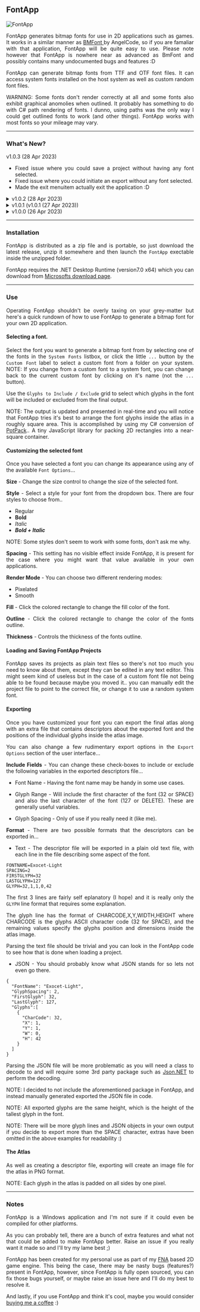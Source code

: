 
<div align="justify">

## FontApp

![FontApp](fontapp.png)

FontApp generates bitmap fonts for use in 2D applications such as games. It works in a similar manner as [BMFont ](https://www.angelcode.com/products/bmfont/) by AngelCode, so if you are famaliar with that application, FontApp will be quite easy to use. Please note however that FontApp is nowhere near as advanced as BmFont and possibly contains many undocumented bugs and features :D

FontApp can generate bitmap fonts from TTF and OTF font files. It can access system fonts installed on the host system as well as custom random font files.

WARNING:  Some fonts don't render correctly at all and some fonts also exhibit graphical anomolies when outlined. It probably has something to do with C# path rendering of fonts. I dunno, using paths was the only way I could get outlined fonts to work (and other things). FontApp works with most fonts so your mileage may vary.

<hr>

### What's New?

v1.0.3 (28 Apr 2023)

- Fixed issue where you could save a project without having any font selected.
- Fixed issue where you could initiate an export without any font selected.
- Made the exit menuitem actually exit the application :D

<details><summary>v1.0.2 (28 Apr 2023)</summary><p>

- Initial public release.

</p></details>


<details><summary>v1.0.1 (v1.0.1 (27 Apr 2023))</summary><p>

- Fixed issue where about dialog hyperlinks had been omitted.
- Fixed issue where atlas background color was not being reset to the correct color when a new project is created.
- Glyphs can now be rendered in pixelated or smooth modes.
- Added a zoom feature.
- Tweaked user interface.

</p></details>

<details><summary>v1.0.0 (26 Apr 2023)</summary><p>

- Initial public release.

</p></details>

<hr>

### Installation

FontApp is distributed as a zip file and is portable, so just download the latest release, unzip it somewhere and then launch the `FontApp` exectable inside the unzipped folder.

FontApp requires the .NET Desktop Runtime (version7.0 x64) which you can download from [Microsofts download page](https://dotnet.microsoft.com/en-us/download/dotnet/7.0).

<hr>

### Use

Operating FontApp shouldn't be overly taxing on your grey-matter but here's a quick rundown of how to use FontApp to generate a bitmap font for your own 2D application.

#### Selecting a font.

Select the font you want to generate a bitmap font from by selecting one of the fonts in the `System Fonts` listbox, or click the little `...` button by the `Custom Font` label to select a custom font from a folder on your system. NOTE: If you change from a custom font to a system font, you can change back to the current custom font by clicking on it's name (not the `...` button).

Use the `Glyphs to Include / Exclude` grid to select which glyphs in the font will be included or excluded from the final output.

NOTE: The output is updated and presented in real-time and you will notice that FontApp tries it's best to arrange the font glyphs inside the atlas in a roughly square area. This is accomplished by using my C# conversion of [PotPack](https://github.com/mapbox/potpack).. A tiny JavaScript library for packing 2D rectangles into a near-square container.

#### Customizing the selected font

Once you have selected a font you can change its appearance using any of the available `Font Options`...

**Size** -  Change the size control to change the size of the selected font.

**Style** - Select a style for your font from the dropdown box. There are four styles to choose from..

- Regular
- **Bold**
- *Italic*
- ***Bold + Italic***

NOTE: Some styles don't seem to work with some fonts, don't ask me why.

**Spacing** - This setting has no visible effect inside FontApp, it is present for the case where you might want that value available in your own applications.

**Render Mode** - You can choose two different rendering modes:

- Pixelated
- Smooth

**Fill** - Click the colored rectangle to change the fill color of the font.

**Outline** - Click the colored rectangle to change the color of the fonts outline.

**Thickness** - Controls the thickness of the fonts outline.

#### Loading and Saving FontApp Projects

FontApp saves its projects as plain text files so there's not too much you need to know about them, except they can be edited in any text editor. This might seem kind of useless but in the case of a custom font file not being able to be found because maybe you moved it.. you can manually edit the project file to point to the correct file, or change it to use a random system font.

#### Exporting

Once you have customized your font you can export the final atlas along with an extra file that contains descriptors about the exported font and the positions of the individual glyphs inside the atlas image.

You can also change a few rudimentary export options in the `Export Options` section of the user interface...

**Include Fields** - You can change these check-boxes to include or exclude the following variables in the exported descriptors file...

- Font Name - Having the font name may be handy in some use cases.

- Glyph Range - Will include the first character of the font (32 or SPACE) and also the last character of the font (127 or DELETE). These are generally useful variables.

- Glyph Spacing -  Only of use if you really need it (like me).

**Format** - There are two possible formats that the descriptors can be exported in...

- Text - The descriptor file will be exported in a plain old text file, with each line in the file describing some aspect of the font.

```
FONTNAME=Exocet-Light
SPACING=2
FIRSTGLYPH=32
LASTGLYPH=127
GLYPH=32,1,1,0,42
```

The first 3 lines are fairly self eplanatory (I hope) and it is really only the `GLYPH` line format that requires some explanation.

The glyph line has the format of CHARCODE,X,Y,WIDTH,HEIGHT where CHARCODE is the glyphs ASCII character code (32 for SPACE), and the remaining values specify the glyphs position and dimensions inside the atlas image.

Parsing the text file should be trivial and you can look in the FontApp code to see how that is done when loading a project.

- JSON - You should probably know what JSON stands for so lets not even go there. 

```
{
  "FontName": "Exocet-Light",
  "GlyphSpacing": 2,
  "FirstGlyph": 32,
  "LastGlyph": 127,
  "Glyphs":[
    {
      "CharCode": 32,
      "X": 1,
      "Y": 1,
      "W": 0,
      "H": 42
    }
  ]
}

```

Parsing the JSON file will be more problematic as you will need a class to decode to and will require some 3rd party package such as [Json.NET](https://www.newtonsoft.com/json) to perform the decoding.

NOTE: I decided to not include the aforementioned package in FontApp, and instead manually generated exported the JSON file in code.

NOTE: All exported glyphs are the same height, which is the height of the tallest glyph in the font.

NOTE: There will be more glyph lines and JSON objects in your own output if you decide to export more than the SPACE character, extras have been omitted in the above examples for readability :)

#### The Atlas

As well as creating a descriptor file, exporting will create an image file for the atlas in PNG format.

NOTE: Each glyph in the atlas is padded on all sides by one pixel.

<hr>

### Notes

FontApp is a Windows application and I'm not sure if it could even be compiled for other platforms.

As you can probably tell, there are a bunch of extra features and what not that could be added to make FontApp better. Raise an issue if you really want it made so and I'll try my lame best ;)

FontApp has been created for my personal use as part of my [FNA](https://fna-xna.github.io/) based 2D game engine. This being the case, there may be nasty bugs (features?) present in FontApp, however, since FontApp is fully open sourced, you can fix those bugs yourself, or maybe raise an issue here and I'll do my best to resolve it.

And lastly, if you use FontApp and think it's cool, maybe you would consider [buying me a coffee](https://www.buymeacoffee.com/antixdevelu) :)
